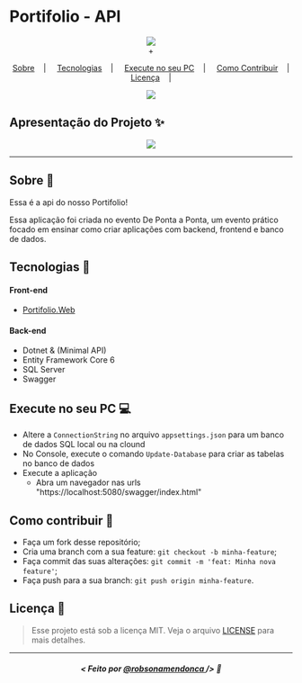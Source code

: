 <h1>Portifolio - API</h1>

<p align="center">
<image src="https://via.placeholder.com/300x100.png?text=API_NET_CORE_7" /></br>
<label>+</label>
</p>

<p align="center">
  <a href="#sobre-memo">Sobre</a>&nbsp;&nbsp;&nbsp; | &nbsp;&nbsp;&nbsp;
  <a href="#tecnologias-rocket">Tecnologias</a>&nbsp;&nbsp;&nbsp; | &nbsp;&nbsp;&nbsp;
  <a href="#execute-no-seu-pc-computer">Execute no seu PC</a>&nbsp;&nbsp;&nbsp; | &nbsp;&nbsp;&nbsp;
  <a href="#como-contribuir-">Como Contribuir</a>&nbsp;&nbsp;&nbsp; | &nbsp;&nbsp;&nbsp;
  <a href="#licença-scroll">Licença</a>&nbsp;&nbsp;&nbsp; | &nbsp;&nbsp;&nbsp;
</p>

<p align="center">
<image src="https://img.shields.io/badge/Shields-customizados-red"/>
</p>

## Apresentação do Projeto :sparkles:

<p align="center">
<image src="portifolio_api.jpg" />
</p>

---

## Sobre :memo:

Essa é a api do nosso Portifolio!

Essa aplicação foi criada no evento De Ponta a Ponta, um evento prático focado em ensinar como criar aplicações com backend, frontend e banco de dados.

## Tecnologias :rocket:
#### Front-end
- [Portifolio.Web](https://github.com/robsonamendonca/Portifolio.Web)
#### Back-end
- Dotnet & (Minimal API)
- Entity Framework Core 6
- SQL Server
- Swagger

## Execute no seu PC :computer:

- Altere a `ConnectionString` no arquivo `appsettings.json` para um banco de dados SQL local ou na clound
- No Console, execute o comando `Update-Database` para criar as tabelas no banco de dados
- Execute a aplicação
  - Abra um navegador nas urls "https://localhost:5080/swagger/index.html" 

## Como contribuir 🤔

- Faça um fork desse repositório;
- Cria uma branch com a sua feature: `git checkout -b minha-feature`;
- Faça commit das suas alterações: `git commit -m 'feat: Minha nova feature'`;
- Faça push para a sua branch: `git push origin minha-feature`.

## Licença :scroll:

> Esse projeto está sob a licença MIT. Veja o arquivo [LICENSE](LICENSE) para mais detalhes.

---

##### <p align="center"> <strong> < Feito por <a href="https://github.com/robsonamendonca"> @robsonamendonca  </a> /> </strong>  :wave:


